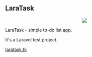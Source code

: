 ## LaraTask
<p align="center"><img src="https://laravel.com/assets/img/components/logo-laravel.svg"></p>

<p>LaraTask - simple to-do list app.</p>
<p>It's a Laravel test project.</p>

[laratask.tk](http://laratask.tk/)
